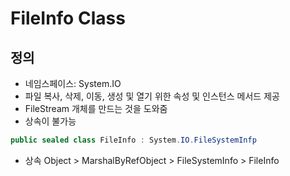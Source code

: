 # FileInfo Class 
## 정의 
- 네임스페이스: System.IO
- 파일 복사, 삭제, 이동, 생성 및 열기 위한 속성 및 인스턴스 메서드 제공
- FileStream 개체를 만드는 것을 도와줌 
- 상속이 불가능 
  
```cs
public sealed class FileInfo : System.IO.FileSystemInfp 
``` 
- 상속 Object > MarshalByRefObject > FileSystemInfo > FileInfo